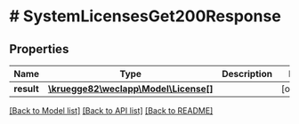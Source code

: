 # # SystemLicensesGet200Response

## Properties

Name | Type | Description | Notes
------------ | ------------- | ------------- | -------------
**result** | [**\kruegge82\weclapp\Model\License[]**](License.md) |  | [optional]

[[Back to Model list]](../../README.md#models) [[Back to API list]](../../README.md#endpoints) [[Back to README]](../../README.md)
